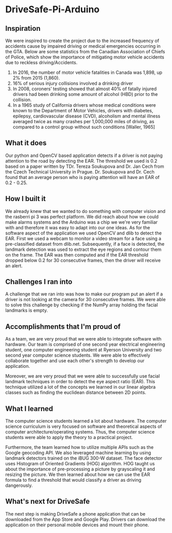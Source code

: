 # DriveSafe-Pi-Arduino

## Inspiration
We were inspired to create the project due to the increased frequency of accidents cause by impaired driving or medical emergencies occurring in the GTA. Below are some statistics from the Canadian Association of Chiefs of Police, which show the importance of mitigating motor vehicle accidents due to reckless driving/Accidents. 

1. In 2016, the number of motor vehicle fatalities in Canada was 1,898, up 2% from 2015 (1,860).
2. 16% of serious injury collisions involved a drinking driver
3. In 2008, coroners’ testing showed that almost 40% of fatally injured drivers had been drinking
some amount of alcohol (HBD) prior to the collision.
4. In a 1965 study of California drivers whose medical conditions were known to the Department of Motor Vehicles, drivers with diabetes, epilepsy, cardiovascular disease (CVD), alcoholism and mental illness averaged twice as many crashes per 1,000,000 miles of driving, as compared to a control group without such conditions [Waller, 1965]

## What it does
Our python and OpenCV based application detects if a driver is not paying attention to the road by detecting the EAR. The threshold we used is 0.2 based on a paper written by TDr. Tereza Soukupova and Dr. Jan Cech from the Czech Technical University in Prague. Dr. Soukupova and Dr. Cech found that an average person who is paying attention will have an EAR of 0.2 - 0.25. 

## How I built it

We already knew that we wanted to do something with computer vision  and the rasberri pi 3 was perfect platform. We did reach about how we could make alarms systems and the Arduino was a chip we we're very familiar with and therefore it was easy to adapt into our one ideas. As for the software aspect of the application we used OpenCV and dlib to detect the EAR.  First we used a webcam to monitor a video stream for a face using a pre-classified dataset from dlib.net. Subsequently, if a face is detected, the landmark detection was used to extract the eye regions and contour them on the frame. The EAR was then computed and if the EAR threshold dropped below 0.2 for 30 consecutive frames, then the driver will receive an alert. 

## Challenges I ran into

A challenge that we ran into was how to make our program put an alert if a driver is not looking at the camera for 30 consecutive frames. We were able to solve this challenge by checking if the NumPy array holding the facial landmarks is empty. 

## Accomplishments that I'm proud of

As a team, we are very proud that we were able to integrate software with hardware. Our team is comprised of one second year electrical engineering student, one computer engineering student at Ryerson University and two second year computer science students. We were able to effectively collaborate together and use each other's strength to develop our application. 

Moreover, we are very proud that we were able to successfully use facial landmark techniques in order to detect the eye aspect ratio (EAR). This technique utilized a lot of the concepts we learned in our linear algebra classes such as finding the euclidean distance between 2D points. 

## What I learned

The computer science students learned a lot about hardware. The computer science curriculum is very focused on software and theoretical aspects of computer architecture/operating systems. Thus, the computer science students were able to apply the theory to a practical project. 

Furthermore, the team learned how to utilize multiple APIs such as the Google geocoding API. We also leveraged machine learning by using landmark detectors trained on the iBUG 300-W dataset. The face detector uses Histogram of Oriented Gradients (HOG) algorithm. HOG taught us about the importance of pre-processing a picture by grayscaling it and resizing the picture. We then learned about how we can use the EAR formula to find a threshold that would classify a driver as driving dangerously. 

## What's next for DriveSafe

The next step is making DriveSafe a phone application that can be downloaded from the App Store and Google Play. Drivers can download the application on their personal mobile devices and mount their phone. 
